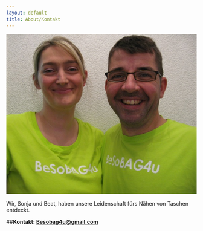 ```yaml
---
layout: default
title: About/Kontakt
---
```




<img src="/images/selfie.jpg"/>

Wir, Sonja und Beat, haben unsere Leidenschaft fürs Nähen von Taschen entdeckt.

##**Kontakt: Besobag4u@gmail.com**







